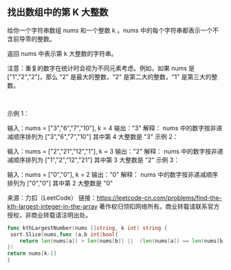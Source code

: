 ## 找出数组中的第 K 大整数
给你一个字符串数组 nums 和一个整数 k 。nums 中的每个字符串都表示一个不含前导零的整数。

返回 nums 中表示第 k 大整数的字符串。

注意：重复的数字在统计时会视为不同元素考虑。例如，如果 nums 是 ["1","2","2"]，那么 "2" 是最大的整数，"2" 是第二大的整数，"1" 是第三大的整数。

 

示例 1：

输入：nums = ["3","6","7","10"], k = 4
输出："3"
解释：
nums 中的数字按非递减顺序排列为 ["3","6","7","10"]
其中第 4 大整数是 "3"
示例 2：

输入：nums = ["2","21","12","1"], k = 3
输出："2"
解释：
nums 中的数字按非递减顺序排列为 ["1","2","12","21"]
其中第 3 大整数是 "2"
示例 3：

输入：nums = ["0","0"], k = 2
输出："0"
解释：
nums 中的数字按非递减顺序排列为 ["0","0"]
其中第 2 大整数是 "0"


来源：力扣（LeetCode）
链接：https://leetcode-cn.com/problems/find-the-kth-largest-integer-in-the-array
著作权归领扣网络所有。商业转载请联系官方授权，非商业转载请注明出处。
```go
func kthLargestNumber(nums []string, k int) string {
 sort.Slice(nums,func (a,b int)bool{
    return len(nums[a]) > len(nums[b]) ||  (len(nums[a]) == len(nums[b]) && nums[a] >nums[b])
})
return nums[k-1]
}

```
